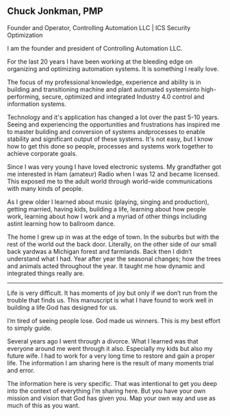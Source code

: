 ## Chuck Jonkman, PMP
Founder and Operator, Controlling Automation LLC | ICS Security Optimization

I am the founder and president of Controlling Automation LLC. 

For the last 20 years I have been working at the bleeding edge on organizing and optimizing automation systems. It is something I really love.

The focus of my professional knowledge, experience and ability is in building and transitioning machine and plant automated systemsinto high-performing, secure, optimized and integrated Industry 4.0 control and information systems. 

Technology and it's application has changed a lot over the past 5-10 years. Seeing and experiencing the opportunities and frustrations has inspired me to master building and conversion of systems andprocesses to enable stability and significant output of these systems. It's not easy, but I know how to get this done so people, processes and systems work together to achieve corporate goals.

Since I was very young I have loved electronic systems. My grandfather got me interested in Ham (amateur) Radio when I was 12 and became licensed. This exposed me to the adult world through world-wide communications with many kinds of people. 

As I grew older I learned about music (playing, singing and production), getting married, having kids, building a life, learning about how people work, learning about how I work and a myriad of other things including astint learning how to ballroom dance. 

The home I grew up in was at the edge of town. In the suburbs but with the rest of the world out the back door. Literally, on the other side of our small back yardwas a Michigan forest and farmlands. Back then I didn’t understand what I had. Year after year the seasonal changes; how the trees and animals acted throughout the year. It taught me how dynamic and integrated things really are.

---

Life is very difficult. It has moments of joy but only if we don’t run from the trouble that finds us. This manuscript is what I have found to work well in building a life God has designed for us.

I’m tired of seeing people lose. God made us winners. This is my best effort to simply guide.

Several years ago I went through a divorce. What I learned was that everyone around me went through it also. Especially my kids but also my future wife. I had to work for a very long time to restore and gain a proper life. The information I am sharing here is the result of many moments trial and error.

The information here is very specific. That was intentional to get you deep into the context of everything I’m sharing here. But you have your own mission and vision that God has given you. Map your own way and use as much of this as you want.
